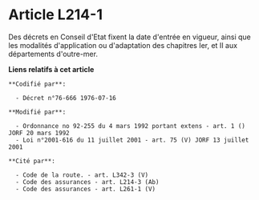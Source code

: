 # Article L214-1

Des décrets en Conseil d'Etat fixent la date d'entrée en vigueur, ainsi que les modalités d'application ou d'adaptation des
chapitres Ier, et II aux départements d'outre-mer.

**Liens relatifs à cet article**

	**Codifié par**:

	  - Décret n°76-666 1976-07-16

	**Modifié par**:

	  - Ordonnance no 92-255 du 4 mars 1992 portant extens - art. 1 () JORF 20 mars 1992
	  - Loi n°2001-616 du 11 juillet 2001 - art. 75 (V) JORF 13 juillet 2001

	**Cité par**:

	  - Code de la route. - art. L342-3 (V)
	  - Code des assurances - art. L214-3 (Ab)
	  - Code des assurances - art. L261-1 (V)
